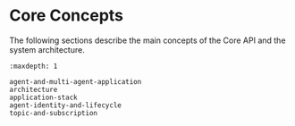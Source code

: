 # Core Concepts

The following sections describe the main concepts of the Core API
and the system architecture.

```{toctree}
:maxdepth: 1

agent-and-multi-agent-application
architecture
application-stack
agent-identity-and-lifecycle
topic-and-subscription
```
